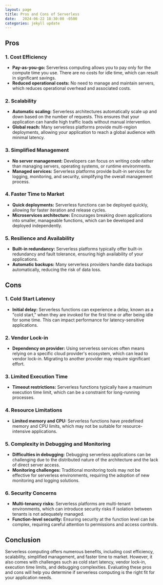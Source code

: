 ```yaml
---
layout: page
title: Pros and Cons of Serverless
date:   2024-06-22 18:30:00 -0500
categories: jekyll update
---
```


## Pros

### 1. Cost Efficiency
- **Pay-as-you-go:** Serverless computing allows you to pay only for the compute time you use. There are no costs for idle time, which can result in significant savings.
- **Reduced operational costs:** No need to manage and maintain servers, which reduces operational overhead and associated costs.

### 2. Scalability
- **Automatic scaling:** Serverless architectures automatically scale up and down based on the number of requests. This ensures that your application can handle high traffic loads without manual intervention.
- **Global reach:** Many serverless platforms provide multi-region deployments, allowing your application to reach a global audience with minimal latency.

### 3. Simplified Management
- **No server management:** Developers can focus on writing code rather than managing servers, operating systems, or runtime environments.
- **Managed services:** Serverless platforms provide built-in services for logging, monitoring, and security, simplifying the overall management process.

### 4. Faster Time to Market
- **Quick deployments:** Serverless functions can be deployed quickly, allowing for faster iteration and release cycles.
- **Microservices architecture:** Encourages breaking down applications into smaller, manageable functions, which can be developed and deployed independently.

### 5. Resilience and Availability
- **Built-in redundancy:** Serverless platforms typically offer built-in redundancy and fault tolerance, ensuring high availability of your applications.
- **Automatic backups:** Many serverless providers handle data backups automatically, reducing the risk of data loss.

## Cons

### 1. Cold Start Latency
- **Initial delay:** Serverless functions can experience a delay, known as a "cold start," when they are invoked for the first time or after being idle for some time. This can impact performance for latency-sensitive applications.

### 2. Vendor Lock-in
- **Dependency on provider:** Using serverless services often means relying on a specific cloud provider's ecosystem, which can lead to vendor lock-in. Migrating to another provider may require significant effort.

### 3. Limited Execution Time
- **Timeout restrictions:** Serverless functions typically have a maximum execution time limit, which can be a constraint for long-running processes.

### 4. Resource Limitations
- **Limited memory and CPU:** Serverless functions have predefined memory and CPU limits, which may not be suitable for resource-intensive applications.

### 5. Complexity in Debugging and Monitoring
- **Difficulties in debugging:** Debugging serverless applications can be challenging due to the distributed nature of the architecture and the lack of direct server access.
- **Monitoring challenges:** Traditional monitoring tools may not be effective for serverless environments, requiring the adoption of new monitoring and logging solutions.

### 6. Security Concerns
- **Multi-tenancy risks:** Serverless platforms are multi-tenant environments, which can introduce security risks if isolation between tenants is not adequately managed.
- **Function-level security:** Ensuring security at the function level can be complex, requiring careful attention to permissions and access controls.

## Conclusion
Serverless computing offers numerous benefits, including cost efficiency, scalability, simplified management, and faster time to market. However, it also comes with challenges such as cold start latency, vendor lock-in, execution time limits, and debugging complexities. Evaluating these pros and cons will help you determine if serverless computing is the right fit for your application needs.
